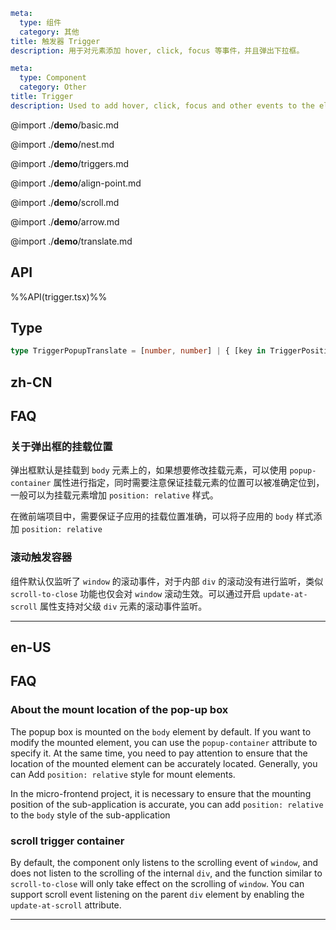 ```yaml zh-CN
meta:
  type: 组件
  category: 其他
title: 触发器 Trigger
description: 用于对元素添加 hover, click, focus 等事件，并且弹出下拉框。
```

```yaml en-US
meta:
  type: Component
  category: Other
title: Trigger
description: Used to add hover, click, focus and other events to the element, and pop up a dropdown.
```

@import ./**demo**/basic.md

@import ./**demo**/nest.md

@import ./**demo**/triggers.md

@import ./**demo**/align-point.md

@import ./**demo**/scroll.md

@import ./**demo**/arrow.md

@import ./**demo**/translate.md

## API

%%API(trigger.tsx)%%

## Type

```ts
type TriggerPopupTranslate = [number, number] | { [key in TriggerPosition]?: [number, number] };
```

## zh-CN

## FAQ

### 关于弹出框的挂载位置

弹出框默认是挂载到 `body` 元素上的，如果想要修改挂载元素，可以使用 `popup-container` 属性进行指定，同时需要注意保证挂载元素的位置可以被准确定位到，一般可以为挂载元素增加 `position: relative` 样式。

在微前端项目中，需要保证子应用的挂载位置准确，可以将子应用的 `body` 样式添加 `position: relative`

### 滚动触发容器

组件默认仅监听了 `window` 的滚动事件，对于内部 `div` 的滚动没有进行监听，类似 `scroll-to-close` 功能也仅会对 `window` 滚动生效。可以通过开启 `update-at-scroll` 属性支持对父级 `div` 元素的滚动事件监听。

---

## en-US

## FAQ

### About the mount location of the pop-up box

The popup box is mounted on the `body` element by default. If you want to modify the mounted element, you can use the `popup-container` attribute to specify it. At the same time, you need to pay attention to ensure that the location of the mounted element can be accurately located. Generally, you can Add `position: relative` style for mount elements.

In the micro-frontend project, it is necessary to ensure that the mounting position of the sub-application is accurate, you can add `position: relative` to the `body` style of the sub-application

### scroll trigger container

By default, the component only listens to the scrolling event of `window`, and does not listen to the scrolling of the internal `div`, and the function similar to `scroll-to-close` will only take effect on the scrolling of `window`. You can support scroll event listening on the parent `div` element by enabling the `update-at-scroll` attribute.

---
